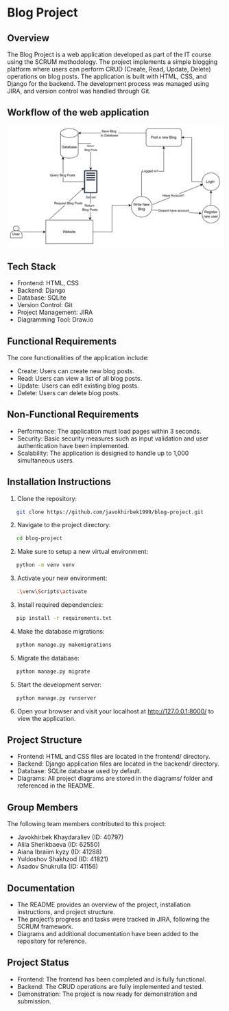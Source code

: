 # Blog Project

## Overview

The Blog Project is a web application developed as part of the IT course using the SCRUM methodology. The project implements a simple blogging platform where users can perform CRUD (Create, Read, Update, Delete) operations on blog posts. The application is built with HTML, CSS, and Django for the backend. The development process was managed using JIRA, and version control was handled through Git.

## Workflow of the web application
![WorkFlow Diagram](workflow-diagram.jpg)

## Tech Stack

- Frontend: HTML, CSS
- Backend: Django
- Database: SQLite
- Version Control: Git
- Project Management: JIRA
- Diagramming Tool: Draw.io

## Functional Requirements

The core functionalities of the application include:

- Create: Users can create new blog posts.
- Read: Users can view a list of all blog posts.
- Update: Users can edit existing blog posts.
- Delete: Users can delete blog posts.

## Non-Functional Requirements

- Performance: The application must load pages within 3 seconds.
- Security: Basic security measures such as input validation and user authentication have been implemented.
- Scalability: The application is designed to handle up to 1,000 simultaneous users.

## Installation Instructions

1. Clone the repository:
   
```bash
   git clone https://github.com/javokhirbek1999/blog-project.git
```

2. Navigate to the project directory:
   
```bash
   cd blog-project
```

2. Make sure to setup a new virtual environment:

```bash
   python -m venv venv
```

3. Activate your new environment:

```bash
   .\venv\Scripts\activate
```

3. Install required dependencies:
   
```bash
   pip install -r requirements.txt
```   

4. Make the database migrations:
   
```bash
   python manage.py makemigrations
```

5. Migrate the database:

```bash
   python manage.py migrate
```

5. Start the development server:
   
```bash
   python manage.py runserver
```

6. Open your browser and visit your localhost at http://127.0.0.1:8000/ to view the application.

## Project Structure

- Frontend: HTML and CSS files are located in the frontend/ directory.
- Backend: Django application files are located in the backend/ directory.
- Database: SQLite database used by default.
- Diagrams: All project diagrams are stored in the diagrams/ folder and referenced in the README.

## Group Members

The following team members contributed to this project:

- Javokhirbek Khaydaraliev (ID: 40797)
- Aliia Sherikbaeva (ID: 62550)
- Aiana Ibraiim kyzy (ID: 41288)
- Yuldoshov Shakhzod (ID: 41821)
- Asadov Shukrulla (ID: 41156)

## Documentation

- The README provides an overview of the project, installation instructions, and project structure.
- The project’s progress and tasks were tracked in JIRA, following the SCRUM framework.
- Diagrams and additional documentation have been added to the repository for reference.

## Project Status

- Frontend: The frontend has been completed and is fully functional.
- Backend: The CRUD operations are fully implemented and tested.
- Demonstration: The project is now ready for demonstration and submission.
